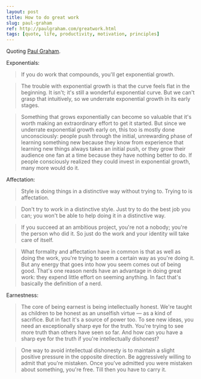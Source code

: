 ```yaml
---
layout: post
title: How to do great work
slug: paul-graham
ref: http://paulgraham.com/greatwork.html
tags: [quote, life, productivity, motivation, principles]
---
```


Quoting [Paul Graham](http://paulgraham.com/greatwork.html).

Exponentials:
> If you do work that compounds, you'll get exponential growth.

> The trouble with exponential growth is that the curve feels flat in the beginning. It isn't; it's still a wonderful exponential curve. But we can't grasp that intuitively, so we underrate exponential growth in its early stages.

> Something that grows exponentially can become so valuable that it's worth making an extraordinary effort to get it started. But since we underrate exponential growth early on, this too is mostly done unconsciously: people push through the initial, unrewarding phase of learning something new because they know from experience that learning new things always takes an initial push, or they grow their audience one fan at a time because they have nothing better to do. If people consciously realized they could invest in exponential growth, many more would do it.

Affectation:
> Style is doing things in a distinctive way without trying to. Trying to is affectation.

> Don't try to work in a distinctive style. Just try to do the best job you can; you won't be able to help doing it in a distinctive way.

> If you succeed at an ambitious project, you're not a nobody; you're the person who did it. So just do the work and your identity will take care of itself.

> What formality and affectation have in common is that as well as doing the work, you're trying to seem a certain way as you're doing it. But any energy that goes into how you seem comes out of being good. That's one reason nerds have an advantage in doing great work: they expend little effort on seeming anything. In fact that's basically the definition of a nerd.

Earnestness:

> The core of being earnest is being intellectually honest. We're taught as children to be honest as an unselfish virtue — as a kind of sacrifice. But in fact it's a source of power too. To see new ideas, you need an exceptionally sharp eye for the truth. You're trying to see more truth than others have seen so far. And how can you have a sharp eye for the truth if you're intellectually dishonest?

> One way to avoid intellectual dishonesty is to maintain a slight positive pressure in the opposite direction. Be aggressively willing to admit that you're mistaken. Once you've admitted you were mistaken about something, you're free. Till then you have to carry it.
